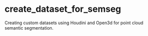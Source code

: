 # create_dataset_for_semseg
Creating custom datasets using Houdini and Open3d for point cloud semantic segmentation.
